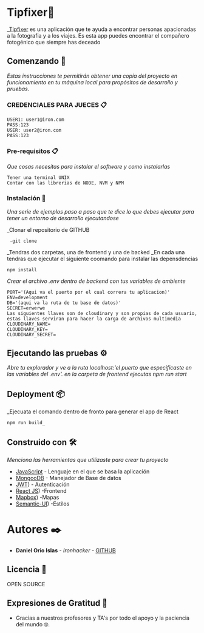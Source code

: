 # Tipfixer📸
_[Tipfixer](https://peaceful-knuth-4e5b50.netlify.com/) es una aplicación que te ayuda a encontrar personas apacionadas a la fotografia y a los viajes. Es esta app puedes encontrar el compañero fotogénico  que siempre has deceado


## Comenzando 🚀

_Estas instrucciones te permitirán obtener una copia del proyecto en funcionamiento en tu máquina local para propósitos de desarrollo y pruebas._
### CREDENCIALES PARA JUECES 📋
```
USER1: user1@iron.com
PASS:123
USER: user2@iron.com 
PASS:123
```
### Pre-requisitos 📋

_Que cosas necesitas para instalar el software y como instalarlas_
```
Tener una terminal UNIX
Contar con las librerias de NODE, NVM y NPM

```

### Instalación 🔧

_Una serie de ejemplos paso a paso que te dice lo que debes ejecutar para tener un entorno de desarrollo ejecutandose_

_Clonar el repositorio de GITHUB

```
 -git clone
```
_Tendras dos carpetas, una de frontend y una de backed
_En cada una tendras que ejecutar el siguiente coomando para instalar las depensdencias




```
npm install
```
_Crear el archivo .env dentro de backend con tus variables de ambiente_

```
PORT='(Aqui va el puerto por el cual correra tu aplicacion)'
ENV=development
DB='(aqui va la ruta de tu base de datos)'
SECRET=erwerwe
Las siguientes llaves son de cloudinary y son propias de cada usuario, estas llaves serviran para hacer la carga de archivos multimedia 
CLOUDINARY_NAME=
CLOUDINARY_KEY=
CLOUDINARY_SECRET=
```

## Ejecutando las pruebas ⚙️

_Abre tu explorador y ve a la ruta localhost:'el puerto que especificaste en las variables del .env'. en la carpeta de frontend ejecutas npm run start_


## Deployment 📦

_Ejecuata el comando dentro de fronto para generar el app de React

    npm run build_


## Construido con 🛠️

_Menciona las herramientas que utilizaste para crear tu proyecto_

* [JavaScript]([https://www.javascript.com/](https://www.javascript.com/)) - Lenguaje en el que se basa la aplicación
* [MongooDB]([https://www.mongodb.com/](https://www.mongodb.com/)) - Manejador de Base de datos
* [JWT]([https://jwt.io/)) - Autenticación
* [React JS]([https://es.reactjs.org/)) -Frontend 
* [Mapbox]([https://www.mapbox.com/)) -Mapas 
* [Semantic-UI]([https://react.semantic-ui.com)) -Estilos 
# Autores ✒️


* **Daniel Orio Islas** - *Ironhacker* - [GITHUB]([https://github.com/danielislas3](https://github.com/danielislas3))


## Licencia 📄

OPEN SOURCE

## Expresiones de Gratitud 🎁

* Gracias a nuestros profesores y TA's por todo el apoyo y la paciencia del mundo 🤓.

